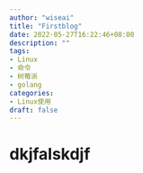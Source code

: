 ```yaml
---
author: "wiseai"
title: "Firstblog"
date: 2022-05-27T16:22:46+08:00
description: ""
tags:
- Linux
- 命令
- 树莓派
- golang
categories:
- Linux使用
draft: false
---
```


dkjfalskdjf
==